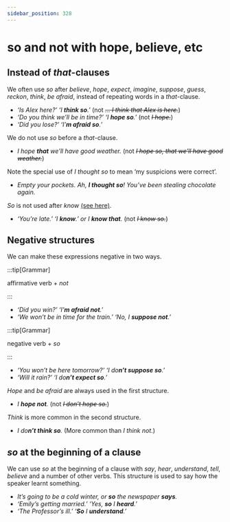 ```yaml
---
sidebar_position: 328
---
```


# so and not with hope, believe, etc

## Instead of *that*-clauses

We often use *so* after *believe*, *hope*, *expect*, *imagine*, *suppose*, *guess*, *reckon*, *think*, *be afraid*, instead of repeating words in a *that*\-clause.

- *‘Is Alex here?’ ‘I **think so**.’* (not *~~… I think that Alex is here.~~*)
- *‘Do you think we’ll be in time?’ ‘I **hope so**.’* (not *~~I hope.~~*)
- *‘Did you lose?’ ‘I’**m afraid so**.’*

We do not use *so* before a *that*\-clause.

- *I hope **that** we’ll have good weather.* (not *~~I hope so, that we’ll have good weather.~~*)

Note the special use of *I thought so* to mean ‘my suspicions were correct’.

- *Empty your pockets. Ah, **I thought so**! You’ve been stealing chocolate again.*

*So* is not used after *know* [(see here)](./know).

- *‘You’re late.’ ‘I **know**.’  or I **know that**.* (not *~~I know so.~~*)

## Negative structures

We can make these expressions negative in two ways.

:::tip[Grammar]

affirmative verb + *not*

:::

- *‘Did you win?’ ‘I’**m afraid not**.’*
- *‘We won’t be in time for the train.’ ‘No, I **suppose not**.’*

:::tip[Grammar]

negative verb + *so*

:::

- *‘You won’t be here tomorrow?’ ‘I do**n’t suppose so**.’*
- *‘Will it rain?’ ‘I do**n’t expect so**.’*

*Hope* and *be afraid* are always used in the first structure.

- *I **hope not**.* (not *~~I don’t hope so.~~*)

*Think* is more common in the second structure.

- *I do**n’t think so**.* (More common than *I think not.*)

## *so* at the beginning of a clause

We can use *so* at the beginning of a clause with *say*, *hear*, *understand*, *tell*, *believe* and a number of other verbs. This structure is used to say how the speaker learnt something.

- *It’s going to be a cold winter, or **so** the newspaper **says**.*
- *‘Emily’s getting married.’ ‘Yes, **so** I **heard**.’*
- *‘The Professor’s ill.’ ‘**So** I **understand**.’*
